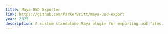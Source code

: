 ```yaml
---
title: Maya USD Exporter
link: https://github.com/ParkerBritt/maya-usd-export
year: 2025
description: A custom standalone Maya plugin for exporting usd files.
---
```

